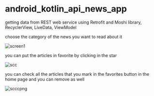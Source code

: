 # android_kotlin_api_news_app
getting data from REST web service using Retrofit and Moshi library, RecyclerView, LiveData, ViewModel

choose the category of the news you want to read about it

![screen1](https://user-images.githubusercontent.com/95829236/153089071-7a8a8fd1-9ddb-4991-a841-02d1b9a7b958.png)

you can put the articles in favorite by clicking in the star

![scc](https://user-images.githubusercontent.com/95829236/153090064-869d95df-1609-48cf-ae32-3b38246d5139.png)

you can check all the articles that you mark in the favorites button in the home page and you can remove as well

![scccpng](https://user-images.githubusercontent.com/95829236/153090066-218e4b7e-6a5a-435e-9ee2-fab234e6cc36.png)


